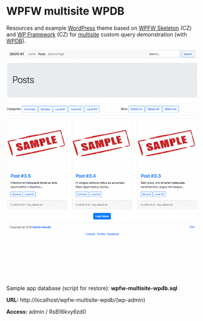 # WPFW multisite WPDB

Resources and example [WordPress](https://wordpress.org/) theme based on [WPFW Skeleton](https://github.com/ktstudio/WPFW-Skeleton) (CZ) and [WP Framework](https://github.com/ktstudio/WP-Framework/) (CZ) for [multisite](https://codex.wordpress.org/Create_A_Network) custom query demonstration (with [WPDB](https://codex.wordpress.org/wpdb)).

![alt text](wpfw-multisite-wpdb.gif "Demo animation")

Sample app database (script for restore): **wpfw-multisite-wpdb.sql**

**URL:** http://localhost/wpfw-multisite-wpdb/(wp-admin)

**Access:** admin / RsB16kvy6zd0